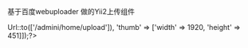 基于百度webuploader 做的Yii2上传组件

<?php
use fatjiong\webuploader\WebUploader;
?>

<?=WebUploader::widget(['url' => Url::to(['/admini/home/upload']), 'thumb' => ['width' => 1920, 'height' => 451]]);?>